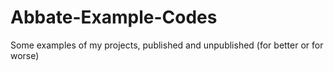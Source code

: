 # Abbate-Example-Codes
Some examples of my projects, published and unpublished (for better or for worse)
